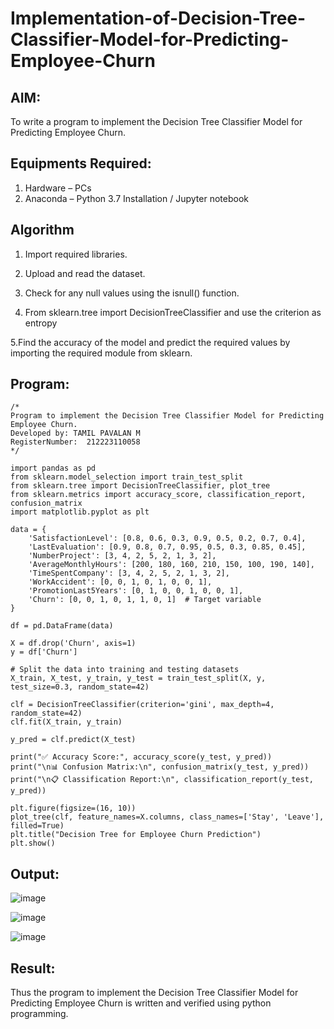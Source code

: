 # Implementation-of-Decision-Tree-Classifier-Model-for-Predicting-Employee-Churn

## AIM:
To write a program to implement the Decision Tree Classifier Model for Predicting Employee Churn.

## Equipments Required:
1. Hardware – PCs
2. Anaconda – Python 3.7 Installation / Jupyter notebook

## Algorithm
1. Import required libraries.

2. Upload and read the dataset.

3. Check for any null values using the isnull() function.

4. From sklearn.tree import DecisionTreeClassifier and use the criterion as entropy

5.Find the accuracy of the model and predict the required values by importing the required module from sklearn.

## Program:
```
/*
Program to implement the Decision Tree Classifier Model for Predicting Employee Churn.
Developed by: TAMIL PAVALAN M
RegisterNumber:  212223110058
*/
```
```
import pandas as pd
from sklearn.model_selection import train_test_split
from sklearn.tree import DecisionTreeClassifier, plot_tree
from sklearn.metrics import accuracy_score, classification_report, confusion_matrix
import matplotlib.pyplot as plt

data = {
    'SatisfactionLevel': [0.8, 0.6, 0.3, 0.9, 0.5, 0.2, 0.7, 0.4],
    'LastEvaluation': [0.9, 0.8, 0.7, 0.95, 0.5, 0.3, 0.85, 0.45],
    'NumberProject': [3, 4, 2, 5, 2, 1, 3, 2],
    'AverageMonthlyHours': [200, 180, 160, 210, 150, 100, 190, 140],
    'TimeSpentCompany': [3, 4, 2, 5, 2, 1, 3, 2],
    'WorkAccident': [0, 0, 1, 0, 1, 0, 0, 1],
    'PromotionLast5Years': [0, 1, 0, 0, 1, 0, 0, 1],
    'Churn': [0, 0, 1, 0, 1, 1, 0, 1]  # Target variable
}

df = pd.DataFrame(data)

X = df.drop('Churn', axis=1)
y = df['Churn']

# Split the data into training and testing datasets
X_train, X_test, y_train, y_test = train_test_split(X, y, test_size=0.3, random_state=42)

clf = DecisionTreeClassifier(criterion='gini', max_depth=4, random_state=42)
clf.fit(X_train, y_train)

y_pred = clf.predict(X_test)

print("✅ Accuracy Score:", accuracy_score(y_test, y_pred))
print("\n📊 Confusion Matrix:\n", confusion_matrix(y_test, y_pred))
print("\n📋 Classification Report:\n", classification_report(y_test, y_pred))

plt.figure(figsize=(16, 10))
plot_tree(clf, feature_names=X.columns, class_names=['Stay', 'Leave'], filled=True)
plt.title("Decision Tree for Employee Churn Prediction")
plt.show()
```


## Output:

![image](https://github.com/user-attachments/assets/d440f94a-467e-4c06-98a4-0d731f068eff)

![image](https://github.com/user-attachments/assets/c11b11e2-c35b-4b55-b246-4b4afea04b63)

![image](https://github.com/user-attachments/assets/b7b81b85-710d-4d3a-9f2c-5811d6d9401c)






## Result:
Thus the program to implement the  Decision Tree Classifier Model for Predicting Employee Churn is written and verified using python programming.
